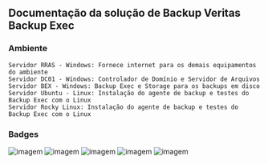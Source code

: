 ## Documentação da solução de Backup Veritas Backup Exec  


### Ambiente

	Servidor RRAS - Windows: Fornece internet para os demais equipamentos do ambiente
	Servidor DC01 - Windows: Controlador de Domínio e Servidor de Arquivos
	Servidor BEX - Windows: Backup Exec e Storage para os backups em disco
	Servidor Ubuntu - Linux: Instalação do agente de backup e testes do Backup Exec com o Linux
	Servidor Rocky Linux: Instalação do agente de backup e testes do Backup Exec com o Linux

### Badges
![imagem](https://img.shields.io/badge/Microsoft-666666?style=for-the-badge&logo=microsoft&logoColor=white)
![imagem](https://img.shields.io/badge/Windows-0078D6?style=for-the-badge&logo=windows&logoColor=white)
![imagem](https://img.shields.io/badge/Linux-FCC624?style=for-the-badge&logo=linux&logoColor=black)
![imagem](https://img.shields.io/badge/Ubuntu-E95420?style=for-the-badge&logo=ubuntu&logoColor=white)
![imagem](https://img.shields.io/badge/-Rocky%20Linux-%2310B981?style=for-the-badge&logo=rockylinux&logoColor=white)







